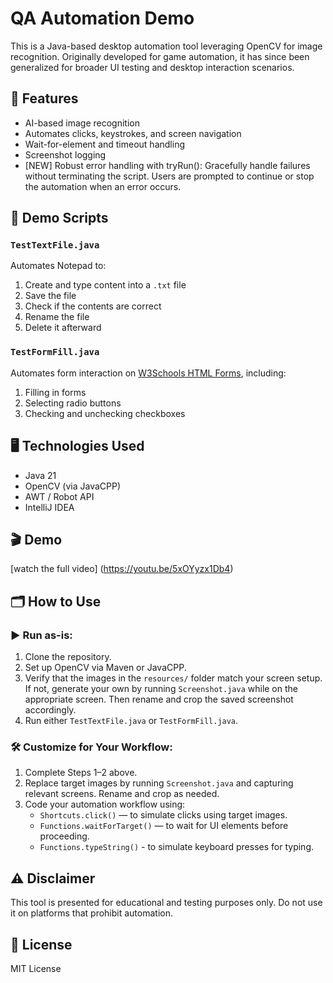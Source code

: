 # QA Automation Demo

This is a Java-based desktop automation tool leveraging OpenCV for image recognition. Originally developed for game automation, it has since been generalized for broader UI testing and desktop interaction scenarios.

## 🔧 Features
- AI-based image recognition
- Automates clicks, keystrokes, and screen navigation
- Wait-for-element and timeout handling
- Screenshot logging
- [NEW] Robust error handling with tryRun(): Gracefully handle failures without terminating the script. Users are prompted to continue or stop the automation when an error occurs.

## 🧪 Demo Scripts

### `TestTextFile.java`
Automates Notepad to:
1. Create and type content into a `.txt` file  
2. Save the file  
3. Check if the contents are correct  
4. Rename the file  
5. Delete it afterward  

### `TestFormFill.java`
Automates form interaction on [W3Schools HTML Forms](https://www.w3schools.com/Html/html_forms.asp), including:
1. Filling in forms  
2. Selecting radio buttons  
3. Checking and unchecking checkboxes  

## 🖥️ Technologies Used
- Java 21
- OpenCV (via JavaCPP)
- AWT / Robot API
- IntelliJ IDEA

## 🎬 Demo
[watch the full video] (https://youtu.be/5xOYyzx1Db4)

## 🗂️ How to Use

### ▶️ Run as-is:
1. Clone the repository.
2. Set up OpenCV via Maven or JavaCPP.
3. Verify that the images in the `resources/` folder match your screen setup.  
   If not, generate your own by running `Screenshot.java` while on the appropriate screen. Then rename and crop the saved screenshot accordingly.
4. Run either `TestTextFile.java` or `TestFormFill.java`.

### 🛠️ Customize for Your Workflow:
1. Complete Steps 1–2 above.
2. Replace target images by running `Screenshot.java` and capturing relevant screens. Rename and crop as needed.
3. Code your automation workflow using:
   - `Shortcuts.click()` — to simulate clicks using target images.
   - `Functions.waitForTarget()` — to wait for UI elements before proceeding.
   - `Functions.typeString()` - to simulate keyboard presses for typing.



## ⚠️ Disclaimer
This tool is presented for educational and testing purposes only. Do not use it on platforms that prohibit automation.

## 📜 License
MIT License
